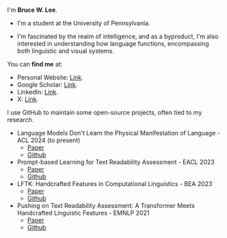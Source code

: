 I'm **Bruce W. Lee**.

- I'm a student at the University of Pennsylvania. 

- I'm fascinated by the realm of intelligence, and as a byproduct, I'm also interested in understanding how language functions, encompassing both linguistic and visual systems.

You can **find me** at:

- Personal Website: [Link](https://brucewlee.github.io).
- Google Scholar: [Link](https://scholar.google.com/citations?user=a9HZkjMAAAAJ&hl=en).
- LinkedIn: [Link](https://www.linkedin.com/in/bruce-w-lee/).
- X: [Link](https://twitter.com/BruceWLee1).


I use GitHub to maintain some open-source projects, often tied to my research.
- Language Models Don't Learn the Physical Manifestation of Language - ACL 2024 (to present)
  - [Paper](https://arxiv.org/abs/2402.11349)
  - [Github](https://github.com/brucewlee/h-test)
- Prompt-based Learning for Text Readability Assessment - EACL 2023
  - [Paper](https://aclanthology.org/2023.findings-eacl.135/)
  - [Github](https://github.com/brucewlee/prompt-learning-readability)
- LFTK: Handcrafted Features in Computational Linguistics - BEA 2023
  - [Paper](https://aclanthology.org/2023.bea-1.1/)
  - [Github](https://github.com/brucewlee/lftk)
- Pushing on Text Readability Assessment: A Transformer Meets Handcrafted Linguistic Features - EMNLP 2021
  - [Paper](https://aclanthology.org/2021.emnlp-main.834/)
  - [Github](https://github.com/brucewlee/lingfeat)
